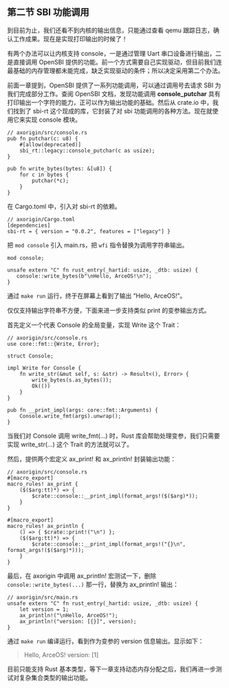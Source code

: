## 第二节 SBI 功能调用



到目前为止，我们还看不到内核的输出信息，只能通过查看 qemu 跟踪日志，确认工作成果。现在是实现打印输出的时候了！

有两个办法可以让内核支持 console，一是通过管理 Uart 串口设备进行输出，二是直接调用 OpenSBI 提供的功能。前一个方式需要自己实现驱动，但目前我们连最基础的内存管理都未能完成，缺乏实现驱动的条件；所以决定采用第二个办法。

前面一章提到，OpenSBI 提供了一系列功能调用，可以通过调用号去请求 SBI 为我们完成部分工作。查阅 OpenSBI 文档，发现功能调用 **console_putchar** 具有打印输出一个字符的能力，正可以作为输出功能的基础。然后从 crate.io 中，我们找到了 sbi-rt 这个现成的库，它封装了对 sbi 功能调用的各种方法。现在就使用它来实现 console 模块。

```rust,editable
// axorigin/src/console.rs
pub fn putchar(c: u8) {
    #[allow(deprecated)]
    sbi_rt::legacy::console_putchar(c as usize);
}

pub fn write_bytes(bytes: &[u8]) {
    for c in bytes {
        putchar(*c);
    }
}
```

在 Cargo.toml 中，引入对 sbi-rt 的依赖。

```toml,editable
// axorigin/Cargo.toml
[dependencies]
sbi-rt = { version = "0.0.2", features = ["legacy"] }
```

把 `mod console` 引入 main.rs，把 `wfi` 指令替换为调用字符串输出。

```rust,editable
mod console;

unsafe extern "C" fn rust_entry(_hartid: usize, _dtb: usize) {
   console::write_bytes(b"\nHello, ArceOS!\n");
}
```

通过 `make run` 运行，终于在屏幕上看到了输出 “Hello, ArceOS!”。



仅仅支持输出字符串不方便，下面来进一步支持类似 print 的变参输出方式。

首先定义一个代表 Console 的全局变量，实现 Write 这个 Trait：

```rust,editable
// axorigin/src/console.rs
use core::fmt::{Write, Error};

struct Console;

impl Write for Console {
    fn write_str(&mut self, s: &str) -> Result<(), Error> {
        write_bytes(s.as_bytes());
        Ok(())
    }
}

pub fn __print_impl(args: core::fmt::Arguments) {
    Console.write_fmt(args).unwrap();
}
```

当我们对 Console 调用 write_fmt(...) 时，Rust 库会帮助处理变参，我们只需要实现 write_str(...) 这个 Trait 的方法就可以了。

然后，提供两个宏定义 ax_print! 和 ax_println! 封装输出功能：

```rust,editable
// axorigin/src/console.rs
#[macro_export]
macro_rules! ax_print {
    ($($arg:tt)*) => {
        $crate::console::__print_impl(format_args!($($arg)*));
    }
}

#[macro_export]
macro_rules! ax_println {
    () => { $crate::print!("\n") };
    ($($arg:tt)*) => {
        $crate::console::__print_impl(format_args!("{}\n", format_args!($($arg)*)));
    }
}
```

最后，在 axorigin 中调用 ax_println! 宏测试一下，删除 `console::write_bytes(...)` 那一行，替换为 ax_println! 输出：

```rust,editable
// axorigin/src/main.rs
unsafe extern "C" fn rust_entry(_hartid: usize, _dtb: usize) {
    let version = 1;
    ax_println!("\nHello, ArceOS!");
    ax_println!("version: [{}]", version);
}
```

通过 `make run` 编译运行，看到作为变参的 version 信息输出。显示如下：

> Hello, ArceOS!
> version: [1]

目前只能支持 Rust 基本类型，等下一章支持动态内存分配之后，我们再进一步测试对复杂集合类型的输出功能。





<script src="https://utteranc.es/client.js"
        repo="OSLearning365/blog-issues"
        issue-term="pathname"
        theme="github-light"
        crossorigin="anonymous"
        async>
</script>
